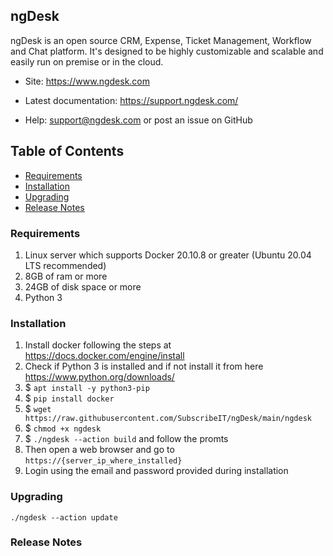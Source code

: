 ## ngDesk


ngDesk is an open source CRM, Expense, Ticket Management, Workflow and Chat platform. It's designed to be highly customizable and scalable and easily run on premise or in the cloud.


* Site: https://www.ngdesk.com

* Latest documentation: https://support.ngdesk.com/

* Help: support@ngdesk.com or post an issue on GitHub

## Table of Contents

- [Requirements](#requirements)
- [Installation](#installation)
- [Upgrading](#upgrading)
- [Release Notes](#release-notes)


### Requirements


1. Linux server which supports Docker 20.10.8 or greater (Ubuntu 20.04 LTS recommended)
2. 8GB of ram or more
3. 24GB of disk space or more
4. Python 3


### Installation


1. Install docker following the steps at https://docs.docker.com/engine/install
2. Check if Python 3 is installed and if not install it from here https://www.python.org/downloads/ 
3. $ `apt install -y python3-pip `
4. $ `pip install docker`
5. $ `wget https://raw.githubusercontent.com/SubscribeIT/ngDesk/main/ngdesk`
6. $ `chmod +x ngdesk`
7. $ `./ngdesk --action build` and follow the promts
8. Then open a web browser and go to `https://{server_ip_where_installed}`
9. Login using the email and password provided during installation


### Upgrading

`./ngdesk --action update`


### Release Notes

